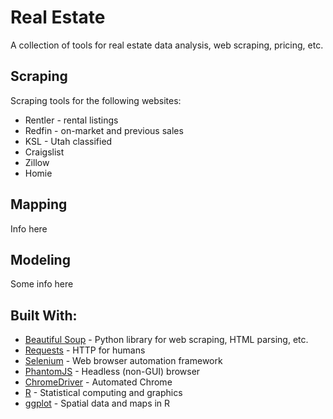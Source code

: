 # Real Estate

A collection of tools for real estate data analysis, web scraping, pricing, etc.

## Scraping

Scraping tools for the following websites:
* Rentler - rental listings
* Redfin - on-market and previous sales
* KSL - Utah classified
* Craigslist
* Zillow
* Homie

## Mapping

Info here

## Modeling

Some info here

## Built With:
* [Beautiful Soup](https://www.crummy.com/software/BeautifulSoup/) - Python library for web scraping, HTML parsing, etc.
* [Requests](http://docs.python-requests.org/en/master/) - HTTP for humans
* [Selenium](http://www.seleniumhq.org/projects/webdriver/) - Web browser automation framework
* [PhantomJS](http://phantomjs.org/) - Headless (non-GUI) browser
* [ChromeDriver](https://sites.google.com/a/chromium.org/chromedriver/) - Automated Chrome
* [R](https://www.r-project.org/) - Statistical computing and graphics
* [ggplot](https://www.rdocumentation.org/packages/ggmap/versions/2.6.1) - Spatial data and maps in R
